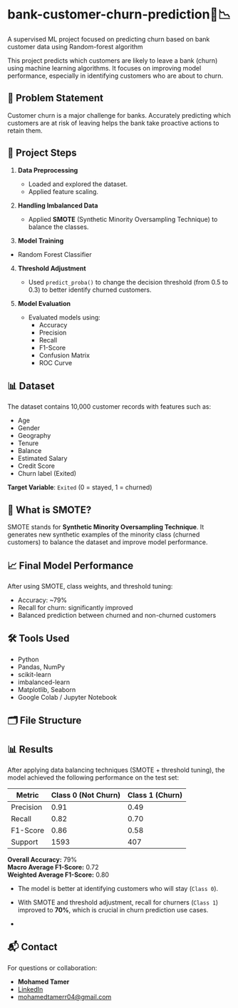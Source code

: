 # bank-customer-churn-prediction🚪📉
A supervised ML project focused on predicting churn based on bank customer data using Random-forest algorithm

This project predicts which customers are likely to leave a bank (churn) using machine learning algorithms. It focuses on improving model performance, especially in identifying customers who are about to churn.

## 📌 Problem Statement

Customer churn is a major challenge for banks. Accurately predicting which customers are at risk of leaving helps the bank take proactive actions to retain them.

## 📁 Project Steps

1. **Data Preprocessing**
   - Loaded and explored the dataset.
   - Applied feature scaling.

2. **Handling Imbalanced Data**
   - Applied **SMOTE** (Synthetic Minority Oversampling Technique) to balance the classes.

3. **Model Training**
 - Random Forest Classifier

4. **Threshold Adjustment**
   - Used `predict_proba()` to change the decision threshold (from 0.5 to 0.3) to better identify churned customers.

5. **Model Evaluation**
   - Evaluated models using:
     - Accuracy
     - Precision
     - Recall
     - F1-Score
     - Confusion Matrix
     - ROC Curve

## 📊 Dataset

The dataset contains 10,000 customer records with features such as:
- Age
- Gender
- Geography
- Tenure
- Balance
- Estimated Salary
- Credit Score
- Churn label (Exited)

**Target Variable**: `Exited` (0 = stayed, 1 = churned)

## 🧠 What is SMOTE?

SMOTE stands for **Synthetic Minority Oversampling Technique**. It generates new synthetic examples of the minority class (churned customers) to balance the dataset and improve model performance.

## 📈 Final Model Performance

After using SMOTE, class weights, and threshold tuning:
- Accuracy: ~79%
- Recall for churn: significantly improved
- Balanced prediction between churned and non-churned customers

## 🛠️ Tools Used

- Python
- Pandas, NumPy
- scikit-learn
- imbalanced-learn
- Matplotlib, Seaborn
- Google Colab / Jupyter Notebook

## 🗂️ File Structure
## 📊 Results

After applying data balancing techniques (SMOTE + threshold tuning), the model achieved the following performance on the test set:

| Metric       | Class 0 (Not Churn) | Class 1 (Churn) |
|--------------|---------------------|-----------------|
| Precision    | 0.91                | 0.49            |
| Recall       | 0.82                | 0.70            |
| F1-Score     | 0.86                | 0.58            |
| Support      | 1593                | 407             |

**Overall Accuracy:** 79%  
**Macro Average F1-Score:** 0.72  
**Weighted Average F1-Score:** 0.80

- The model is better at identifying customers who will stay (`Class 0`).
- With SMOTE and threshold adjustment, recall for churners (`Class 1`) improved to **70%**, which is crucial in churn prediction use cases.

- 
## 📬 Contact

For questions or collaboration:

- **Mohamed Tamer**
- [LinkedIn](www.linkedin.com/in/mohamed-tamer-673ba82a9) 
- mohamedtamerr04@gmail.com




